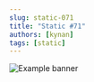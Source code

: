 ```yaml
---
slug: static-071
title: "Static #71"
authors: [kynan]
tags: [static]
---
```


![Example banner](/img/stories/static/071.PNG)
